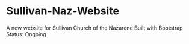 # Sullivan-Naz-Website
A new website for Sullivan Church of the Nazarene
Built with Bootstrap
Status: Ongoing

